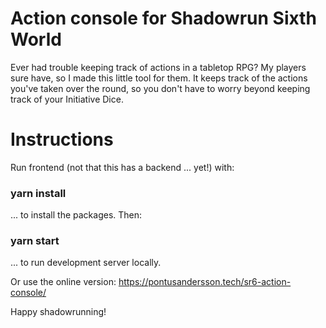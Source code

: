 # Action console for Shadowrun Sixth World

Ever had trouble keeping track of actions in a tabletop RPG? My players sure have, so I made this little tool for them. It keeps track of the actions you've taken over the round, so you don't have to worry beyond keeping track of your Initiative Dice.


# Instructions
Run frontend (not that this has a backend ... yet!) with:

### yarn install

... to install the packages. Then:

### yarn start

... to run development server locally.

Or use the online version: https://pontusandersson.tech/sr6-action-console/

Happy shadowrunning!
